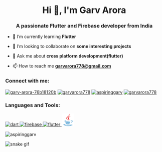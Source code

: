 <h1 align="center">Hi 👋, I'm Garv Arora</h1>
<h3 align="center">A passionate Flutter and Firebase developer from India</h3>

- 🌱 I’m currently learning **Flutter**

- 👯 I’m looking to collaborate on **some interesting projects**

- 💬 Ask me about **cross platform development(flutter)**

- 📫 How to reach me **garvarora778@gmail.com**

<h3 align="left">Connect with me:</h3>
<p align="left">
<a href="https://linkedin.com/in/garv-arora-76b18120b" target="blank"><img align="center" src="https://raw.githubusercontent.com/rahuldkjain/github-profile-readme-generator/master/src/images/icons/Social/linked-in-alt.svg" alt="garv-arora-76b18120b" height="30" width="40" /></a>
<a href="https://www.codechef.com/users/garvarora778" target="blank"><img align="center" src="https://cdn.jsdelivr.net/npm/simple-icons@3.1.0/icons/codechef.svg" alt="garvarora778" height="30" width="40" /></a>
<a href="https://www.leetcode.com/aspiringgarv" target="blank"><img align="center" src="https://raw.githubusercontent.com/rahuldkjain/github-profile-readme-generator/master/src/images/icons/Social/leet-code.svg" alt="aspiringgarv" height="30" width="40" /></a>
<a href="https://auth.geeksforgeeks.org/user/garvarora778" target="blank"><img align="center" src="https://raw.githubusercontent.com/rahuldkjain/github-profile-readme-generator/master/src/images/icons/Social/geeks-for-geeks.svg" alt="garvarora778" height="30" width="40" /></a>
</p>

<h3 align="left">Languages and Tools:</h3>
<p align="left"> <a href="https://dart.dev" target="_blank" rel="noreferrer"> <img src="https://www.vectorlogo.zone/logos/dartlang/dartlang-icon.svg" alt="dart" width="40" height="40"/> </a> <a href="https://firebase.google.com/" target="_blank" rel="noreferrer"> <img src="https://www.vectorlogo.zone/logos/firebase/firebase-icon.svg" alt="firebase" width="40" height="40"/> </a> <a href="https://flutter.dev" target="_blank" rel="noreferrer"> <img src="https://www.vectorlogo.zone/logos/flutterio/flutterio-icon.svg" alt="flutter" width="40" height="40"/> </a> <a href="https://www.java.com" target="_blank" rel="noreferrer"> <img src="https://raw.githubusercontent.com/devicons/devicon/master/icons/java/java-original.svg" alt="java" width="40" height="40"/> </a> </p>

<p><img align="center" src="https://github-readme-stats.vercel.app/api/top-langs?username=aspiringgarv&show_icons=true&locale=en&layout=compact" alt="aspiringgarv" /></p>


![snake gif](https://github.com/aspiringgarv/aspiringgarv/blob/output/github-contribution-grid-snake.gif)
